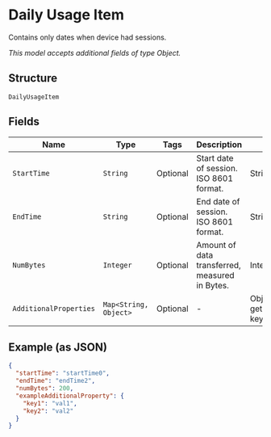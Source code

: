 
# Daily Usage Item

Contains only dates when device had sessions.

*This model accepts additional fields of type Object.*

## Structure

`DailyUsageItem`

## Fields

| Name | Type | Tags | Description | Getter | Setter |
|  --- | --- | --- | --- | --- | --- |
| `StartTime` | `String` | Optional | Start date of session. ISO 8601 format. | String getStartTime() | setStartTime(String startTime) |
| `EndTime` | `String` | Optional | End date of session. ISO 8601 format. | String getEndTime() | setEndTime(String endTime) |
| `NumBytes` | `Integer` | Optional | Amount of data transferred, measured in Bytes. | Integer getNumBytes() | setNumBytes(Integer numBytes) |
| `AdditionalProperties` | `Map<String, Object>` | Optional | - | Object getAdditionalProperty(String key) | additionalProperty(String key, Object value) |

## Example (as JSON)

```json
{
  "startTime": "startTime0",
  "endTime": "endTime2",
  "numBytes": 200,
  "exampleAdditionalProperty": {
    "key1": "val1",
    "key2": "val2"
  }
}
```

